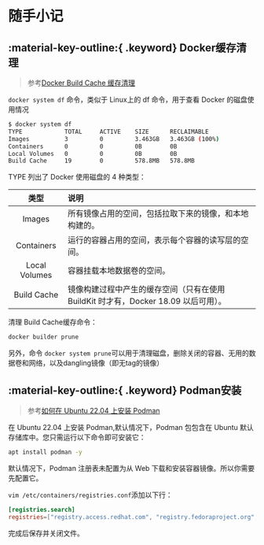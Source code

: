 # 随手小记

## :material-key-outline:{ .keyword} Docker缓存清理 

> 参考[Docker Build Cache 缓存清理 ](https://blog.51cto.com/u_1472521/5981360)

`docker system df`​​ 命令，类似于 Linux上的 df 命令，用于查看 Docker 的磁盘使用情况

```bash
$ docker system df
TYPE            TOTAL     ACTIVE    SIZE      RECLAIMABLE
Images          3         0         3.463GB   3.463GB (100%)
Containers      0         0         0B        0B
Local Volumes   0         0         0B        0B
Build Cache     19        0         578.8MB   578.8MB
```

TYPE 列出了 Docker 使用磁盘的 4 种类型：

|     类型      | 说明                                                                                |
| :-----------: | :---------------------------------------------------------------------------------- |
|    Images     | 所有镜像占用的空间，包括拉取下来的镜像，和本地构建的。                              |
|  Containers   | 运行的容器占用的空间，表示每个容器的读写层的空间。                                  |
| Local Volumes | 容器挂载本地数据卷的空间。                                                          |
|  Build Cache  | 镜像构建过程中产生的缓存空间（只有在使用 BuildKit 时才有，Docker 18.09 以后可用）。 |

清理 Build Cache缓存命令：

```bash
docker builder prune
```

另外，命令 `​​docker system prune`​​ 可以用于清理磁盘，删除关闭的容器、无用的数据卷和网络，以及dangling镜像（即无tag的镜像）

## :material-key-outline:{ .keyword} Podman安装

> 参考[如何在 Ubuntu 22.04 上安装 Podman](https://cn.linux-console.net/?p=3521)

在 Ubuntu 22.04 上安装 Podman,默认情况下，Podman 包包含在 Ubuntu 默认存储库中。您只需运行以下命令即可安装它：

```bash
apt install podman -y
```

默认情况下，Podman 注册表未配置为从 Web 下载和安装容器镜像。所以你需要先配置它。

`vim /etc/containers/registries.conf`添加以下行：

```conf
[registries.search]
registries=["registry.access.redhat.com", "registry.fedoraproject.org", "docker.io"]
```

完成后保存并关闭文件。






